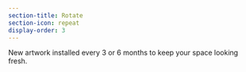 ```yaml
---
section-title: Rotate
section-icon: repeat
display-order: 3
---
```

New artwork installed every 3 or 6 months to keep your space looking fresh.
